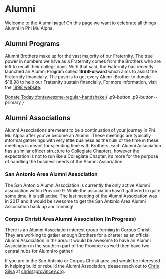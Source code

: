 # Alumni

Welcome to the Alumni page! On this page we want to celebrate all things Alumni in Phi Mu Alpha. 

## Alumni Programs

Alumni Brothers make up for the vast majority of our Fraternity. The true 
power in numbers we have as a Fraternity comes from the Brothers who are left 
to recall their college days. With that said, the Fraternity has recently 
launched an Alumni Program called **1898Forward** which aims to assist the 
Fraternity financially. The push is to get every Alumni Brother to donate 
$18.98 to help our Fraternity sustain financially. For more information, visit
the [1898 website](https://1898forward.org). 

[Donate Today :fontawesome-regular-handshake:](https://1898forward.org){ .p9-button .p9-button--primary }

## Alumni Associations

Alumni Associations are meant to be a continuation of your journey in Phi Mu 
Alpha after you’ve become an Alumni. These meetings are typically informal
gatherings with very little business as the bulk of the time in these meetings 
is meant for spending time with Brothers. Each Alumni Association has a 
similar officer structure to Collegiate Chapters, however the expectation is 
not to run like a Collegiate Chapter, it’s more for the purpose of handling 
the business needs of the Alumni Association. 

### San Antonio Area Alumni Association
The San Antonio Alumni Association is currently the only active Alumni 
association within Province 9. While the association hasn’t gathered 
in quite some time, it is still active. The last meeting of the Alumni 
Association was in 2017 and it would be awesome to get the San 
Antonio Area Alumni Association back up and running! 

### Corpus Christi Area Alumni Association (In Progress) 
There is an Alumni Association interest group forming in Corpus Christi. 
They are working to gather enough Brothers for a charter as an official Alumni 
Association in the area. It would be awesome to have an Alumni Association in 
the southern part of the Province as we’d then have two central hubs for 
Alumni to gather!

If you are in the San Antonio or Corpus Christi area and would be interested in helping build or rebuild the Alumni Association, please reach out to [Chris Silva](mailto:chris@province9.org) at [chris@province9.org](mailto:chris@province9.org). 




